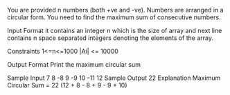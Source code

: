 You are provided n numbers (both +ve and -ve). Numbers are arranged in a circular form. You need to find the maximum sum of consecutive numbers.

Input Format
it contains an integer n which is the size of array and next line contains n space separated integers denoting the elements of the array.

Constraints
1<=n<=1000
|Ai| <= 10000

Output Format
Print the maximum circular sum

Sample Input
7
8 -8 9 -9 10 -11 12
Sample Output
22
Explanation
Maximum Circular Sum = 22 (12 + 8 - 8 + 9 - 9 + 10)
